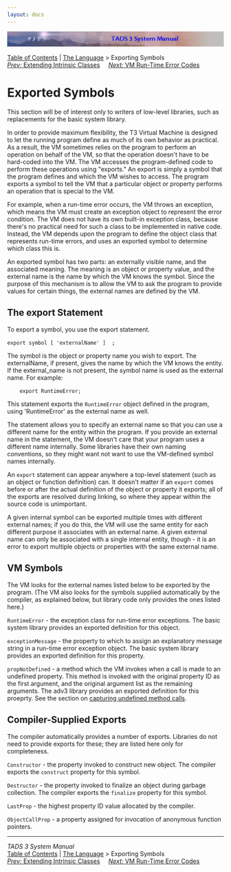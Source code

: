 ```yaml
---
layout: docs
---
```

<div class="topbar">

<img src="topbar.jpg" data-border="0" />

</div>

<div class="nav">

<a href="toc.html" class="nav">Table of Contents</a> \|
<a href="langsec.html" class="nav">The Language</a> \> Exporting
Symbols  
<span class="navnp"><a href="icext.html" class="nav"><em>Prev:</em> Extending Intrinsic
Classes</a>    
<a href="errmsg.html" class="nav"><em>Next:</em> VM Run-Time Error
Codes</a>     </span>

</div>



# Exported Symbols

This section will be of interest only to writers of low-level libraries,
such as replacements for the basic system library.

In order to provide maximum flexibility, the T3 Virtual Machine is
designed to let the running program define as much of its own behavior
as practical. As a result, the VM sometimes relies on the program to
perform an operation on behalf of the VM, so that the operation doesn't
have to be hard-coded into the VM. The VM accesses the program-defined
code to perform these operations using "exports." An export is simply a
symbol that the program defines and which the VM wishes to access. The
program exports a symbol to tell the VM that a particular object or
property performs an operation that is special to the VM.

For example, when a run-time error occurs, the VM throws an exception,
which means the VM must create an exception object to represent the
error condition. The VM does not have its own built-in exception class,
because there's no practical need for such a class to be implemented in
native code. Instead, the VM depends upon the program to define the
object class that represents run-time errors, and uses an exported
symbol to determine which class this is.

An exported symbol has two parts: an externally visible name, and the
associated meaning. The meaning is an object or property value, and the
external name is the name by which the VM knows the symbol. Since the
purpose of this mechanism is to allow the VM to ask the program to
provide values for certain things, the external names are defined by the
VM.

## The export Statement

To export a symbol, you use the export statement.

<div class="syntax">

    export symbol [ 'externalName' ]  ;



The <span class="synPar">symbol</span> is the object or property name
you wish to export. The <span class="synPar">externalName</span>, if
present, gives the name by which the VM knows the entity. If the
external_name is not present, the symbol name is used as the external
name. For example:

```
    export RuntimeError;
```

This statement exports the `RuntimeError` object
defined in the program, using 'RuntimeError' as the external name as
well.

The statement allows you to specify an external name so that you can use
a different name for the entity within the program. If you provide an
external name in the statement, the VM doesn't care that your program
uses a different name internally. Some libraries have their own naming
conventions, so they might want not want to use the VM-defined symbol
names internally.

An `export` statement can appear anywhere a
top-level statement (such as an object or function definition) can. It
doesn't matter if an `export` comes before or
after the actual definition of the object or property it exports; all of
the exports are resolved during linking, so where they appear within the
source code is unimportant.

A given internal symbol can be exported multiple times with different
external names; if you do this, the VM will use the same entity for each
different purpose it associates with an external name. A given external
name can only be associated with a single internal entity, though - it
is an error to export multiple objects or properties with the same
external name.

## VM Symbols

The VM looks for the external names listed below to be exported by the
program. (The VM also looks for the symbols supplied automatically by
the compiler, as explained below, but library code only provides the
ones listed here.)

`RuntimeError` - the exception class for
run-time error exceptions. The basic system library provides an exported
definition for this object.

`exceptionMessage` - the property to which to
assign an explanatory message string in a run-time error exception
object. The basic system library provides an exported definition for
this property.

`propNotDefined` - a method which the VM invokes
when a call is made to an undefined property. This method is invoked
with the original property ID as the first argument, and the original
argument list as the remaining arguments. The adv3 library provides an
exported definition for this proeprty. See the section on [capturing
undefined method calls](undef.html).

## Compiler-Supplied Exports

The compiler automatically provides a number of exports. Libraries do
not need to provide exports for these; they are listed here only for
completeness.

`Constructor` - the property invoked to
construct new object. The compiler exports the
`construct` property for this symbol.

`Destructor` - the property invoked to finalize
an object during garbage collection. The compiler exports the
`finalize` property for this symbol.

`LastProp` - the highest property ID value
allocated by the compiler.

`ObjectCallProp` - a property assigned for
invocation of anonymous function pointers.

</div>

------------------------------------------------------------------------

<div class="navb">

*TADS 3 System Manual*  
<a href="toc.html" class="nav">Table of Contents</a> \|
<a href="langsec.html" class="nav">The Language</a> \> Exporting
Symbols  
<span class="navnp"><a href="icext.html" class="nav"><em>Prev:</em> Extending Intrinsic
Classes</a>    
<a href="errmsg.html" class="nav"><em>Next:</em> VM Run-Time Error
Codes</a>     </span>

</div>
